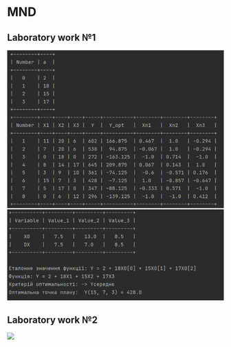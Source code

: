 # MND
## Laboratory work №1
![](https://github.com/sholotiuk/MND/blob/main/pictures/1_1.png)
![](https://github.com/sholotiuk/MND/blob/main/pictures/1_2.png)
## Laboratory work №2
![](https://github.com/sholotiuk/MND/blob/main/pictures/2_1.png)
